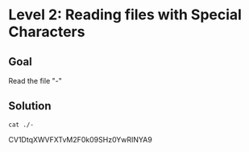 # Level 2: Reading files with Special Characters
## Goal
Read the file "-"
## Solution
```# For special characters, add a "\" or just use "./"
cat ./-
```
CV1DtqXWVFXTvM2F0k09SHz0YwRINYA9